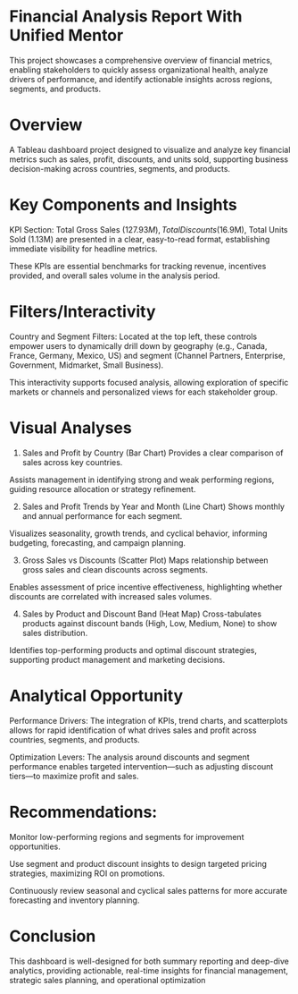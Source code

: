 # Financial Analysis Report With Unified Mentor
This project showcases a comprehensive overview of financial metrics, enabling stakeholders to quickly assess organizational health, analyze drivers of performance, and identify actionable insights across regions, segments, and products.

# Overview
A Tableau dashboard project designed to visualize and analyze key financial metrics such as sales, profit, discounts, and units sold, supporting business decision-making across countries, segments, and products.

# Key Components and Insights
KPI Section:
Total Gross Sales ($127.93M), Total Discounts ($16.9M), Total Units Sold (1.13M) are presented in a clear, easy-to-read format, establishing immediate visibility for headline metrics.

These KPIs are essential benchmarks for tracking revenue, incentives provided, and overall sales volume in the analysis period.

# Filters/Interactivity
Country and Segment Filters: Located at the top left, these controls empower users to dynamically drill down by geography (e.g., Canada, France, Germany, Mexico, US) and segment (Channel Partners, Enterprise, Government, Midmarket, Small Business).

This interactivity supports focused analysis, allowing exploration of specific markets or channels and personalized views for each stakeholder group.

# Visual Analyses
1. Sales and Profit by Country (Bar Chart)
Provides a clear comparison of sales across key countries.

Assists management in identifying strong and weak performing regions, guiding resource allocation or strategy refinement.

2. Sales and Profit Trends by Year and Month (Line Chart)
Shows monthly and annual performance for each segment.

Visualizes seasonality, growth trends, and cyclical behavior, informing budgeting, forecasting, and campaign planning.

3. Gross Sales vs Discounts (Scatter Plot)
Maps relationship between gross sales and clean discounts across segments.

Enables assessment of price incentive effectiveness, highlighting whether discounts are correlated with increased sales volumes.

4. Sales by Product and Discount Band (Heat Map)
Cross-tabulates products against discount bands (High, Low, Medium, None) to show sales distribution.

Identifies top-performing products and optimal discount strategies, supporting product management and marketing decisions.

# Analytical Opportunity
Performance Drivers: The integration of KPIs, trend charts, and scatterplots allows for rapid identification of what drives sales and profit across countries, segments, and products.

Optimization Levers: The analysis around discounts and segment performance enables targeted intervention—such as adjusting discount tiers—to maximize profit and sales.

# Recommendations: 
Monitor low-performing regions and segments for improvement opportunities.

Use segment and product discount insights to design targeted pricing strategies, maximizing ROI on promotions.

Continuously review seasonal and cyclical sales patterns for more accurate forecasting and inventory planning.

# Conclusion
This dashboard is well-designed for both summary reporting and deep-dive analytics, providing actionable, real-time insights for financial management, strategic sales planning, and operational optimization
